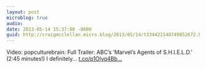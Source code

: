 ```yaml
---
layout: post
microblog: true
audio: 
date: 2013-05-14 15:37:08 -0600
guid: http://craigmcclellan.micro.blog/2013/05/14/t334422148749852672.html
---
```

Video: popculturebrain: Full Trailer: ABC’s ‘Marvel’s Agents of S.H.I.E.L.D.’ (2:45 minutes!) I definitely... [t.co/p1OIyq4Bb...](http://t.co/p1OIyq4Bbh)
